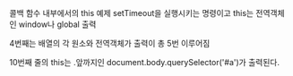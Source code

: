 콜백 함수 내부에서의 this 예제
setTimeout을 실행시키는 명령이고 this는 전역객체인 window나 global 출력

4번째는 배열의 각 원소와 전역객체가 출력이 총 5번 이루어짐

10번째 줄의 this는 .앞까지인 document.body.querySelector('#a')가 출력된다.
